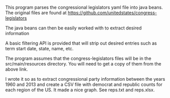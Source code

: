 This program parses the congressional legislators yaml file into java beans.
The original files are found at https://github.com/unitedstates/congress-legislators

The java beans can then be easily worked with to extract desired information

A basic filtering API is provided that will strip out desired entries
such as term start date, state, name, etc.

The program assumes that the congress-legislators files will be in the
src/main/resources directory. You will need to get a copy of them from 
the above link.

I wrote it so as to extract congressional party information between 
the years 1960 and 2013 and create a CSV file with democrat 
and republic counts for each region of the US. It made a nice
graph. See reps.txt and reps.xlsx.
